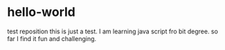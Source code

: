 # hello-world
test reposition
this is just a test. I am learning java script fro bit degree. so far I find it fun and challenging.
